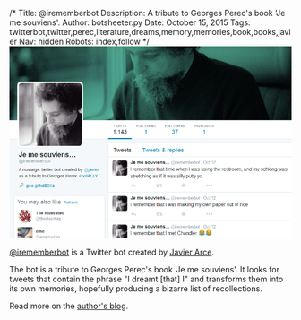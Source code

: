 /*
Title: @irememberbot
Description: A tribute to Georges Perec's book 'Je me souviens'.
Author: botsheeter.py
Date: October 15, 2015
Tags: twitterbot,twitter,perec,literature,dreams,memory,memories,book,books,javier
Nav: hidden
Robots: index,follow
*/
[![](/content/bots/twitterbots/images/irememberbot.png)](https://twitter.com/irememberbot)

[@irememberbot](https://twitter.com/irememberbot) is a Twitter bot created by [Javier Arce](https://twitter.com/javier). 

The bot is a tribute to Georges Perec's book 'Je me souviens'. It looks for tweets that contain the phrase "I dreamt [that] I" and transforms them into its own memories, hopefully producing a bizarre list of recollections.

Read more on the [author's blog](http://blog.javierarce.com/post/124916365329/i-remember-bot).
